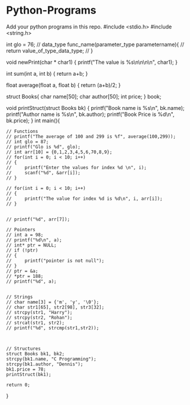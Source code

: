 # Python-Programs
Add your python programs in this repo.
#include <stdio.h>
#include <string.h>

int glo = 76;
// data_type func_name(parameter_type parametername){
//     return value_of_type_data_type;
// }

void newPrint(char * char1)
{
    printf("The value is %s\n\n\n\n", char1);
}

int sum(int a, int b)
{
    return a+b;
}

float average(float a, float b)
{
    return (a+b)/2;
}

struct Books{
    char name[50];
    char author[50];
    int price;
} book;


void printStruct(struct Books bk)
{
    printf("Book name is %s\n", bk.name);
    printf("Author name is %s\n", bk.author);
    printf("Book Price is %d\n", bk.price);
}
int main(){

    

    // Functions
    // printf("The average of 100 and 299 is %f", average(100,299));
    // int glo = 87;
    // printf("Glo is %d", glo);
    // int arr[10] = {0,1,2,3,4,5,6,70,8,9};
    // for(int i = 0; i < 10; i++)
    // {
    //     printf("Enter the values for index %d \n", i);
    //     scanf("%d", &arr[i]);
    // }

    // for(int i = 0; i < 10; i++)
    // {
    //     printf("The value for index %d is %d\n", i, arr[i]);
    // }
    
    
    // printf("%d", arr[7]);

    // Pointers
    // int a = 98;
    // printf("%d\n", a);
    // int* ptr = NULL;
    // if (!ptr)
    // {
    //     printf("pointer is not null");
    // }
    // ptr = &a;
    // *ptr = 188;
    // printf("%d", a);


    // Strings
    // char name[3] = {'m', 'y', '\0'};
    // char str1[65], str2[98], str3[32];
    // strcpy(str1, "Harry");
    // strcpy(str2, "Rohan");
    // strcat(str1, str2);
    // printf("%d", strcmp(str1,str2));

    

    // Structures
    struct Books bk1, bk2;
    strcpy(bk1.name, "C Programming");
    strcpy(bk1.author, "Dennis");
    bk1.price = 78;
    printStruct(bk1);

    return 0;

    
}

